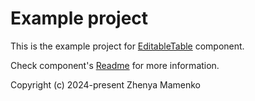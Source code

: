 # Example project

This is the example project for [EditableTable](https://github.com/zhenya-mamenko/editable-table/) component.

Check component's [Readme](https://github.com/zhenya-mamenko/editable-table?tab=readme-ov-file#readme) for more information.

Copyright (c) 2024-present Zhenya Mamenko
